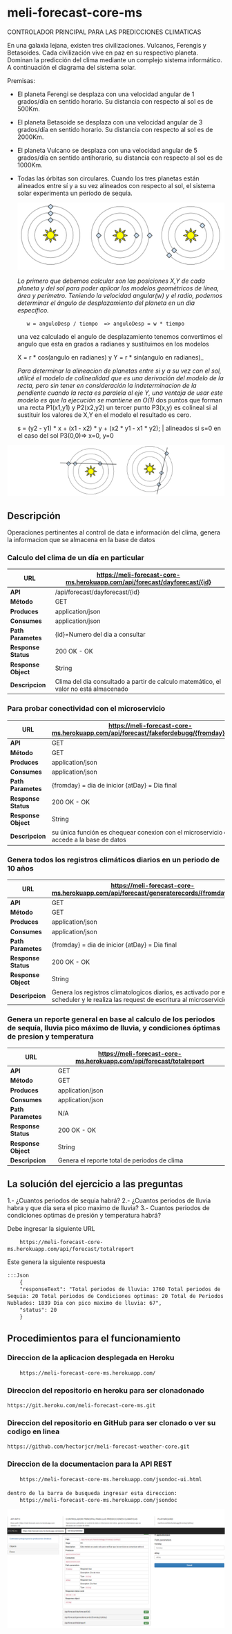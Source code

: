 # meli-forecast-core-ms
CONTROLADOR PRINCIPAL PARA LAS PREDICCIONES CLIMATICAS

En una galaxia lejana, existen tres civilizaciones. Vulcanos, Ferengis y Betasoides. Cada
civilización vive en paz en su respectivo planeta.
Dominan la predicción del clima mediante un complejo sistema informático.
A continuación el diagrama del sistema solar.

Premisas:
* El planeta Ferengi se desplaza con una velocidad angular de 1 grados/día en sentido
horario. Su distancia con respecto al sol es de 500Km.
* El planeta Betasoide se desplaza con una velocidad angular de 3 grados/día en sentido
horario. Su distancia con respecto al sol es de 2000Km.
* El planeta Vulcano se desplaza con una velocidad angular de 5 grados/día en sentido
anti­horario, su distancia con respecto al sol es de 1000Km.
* Todas las órbitas son circulares.
Cuando los tres planetas están alineados entre sí y a su vez alineados con respecto al sol, el
sistema solar experimenta un período de sequía.

  ![Con titulo](pictures/alineadosconsol.png "Alineación")
  
  _Lo primero que debemos calcular son las posiciones X,Y de cada planeta y del sol para poder aplicar los modelos geométricos de línea, área y perímetro. Teniendo la velocidad angular(w) y el radio, podemos determinar el ángulo de desplazamiento del planeta en un dia específico._
  
         w = anguloDesp / tiempo  => anguloDesp = w * tiempo
	 
	 una vez calculado el angulo de desplazamiento tenemos convertimos el angulo que esta en grados a radianes y sustituimos en los modelos 
	 
	 X = r * cos(angulo en radianes) y Y = r * sin(angulo en radianes)_
  
  _Para determinar la alineacion de planetas entre si y a su vez con el sol, utilicé el modelo de colinealidad que es una derivación del modelo de la recta, pero sin tener en consideración la indeterminacion de la pendiente cuando la recta es paralela al eje Y, una ventaja de usar este modelo es que la ejecución se mantiene en O(1)_
   dos puntos que forman una recta P1(x1,y1) y P2(x2,y2) un tercer punto P3(x,y) es colineal si al sustituir los valores de X,Y en el modelo el resultado es cero.
  	
  	s = (y2 - y1) * x + (x1 - x2) * y + (x2 * y1 - x1 * y2); | alineados si s=0
	en el caso del sol P3(0,0)=> x=0, y=0

![Con titulo](pictures/bestconditions.png "Alineación")

        
## Descripción

Operaciones pertinentes al control de data e información del clima, genera la informacion que se almacena en la base de datos

### Calculo del clima de un día en particular
| URL               | https://meli-forecast-core-ms.herokuapp.com/api/forecast/dayforecast/{id}  |
| ----------        | ------------------------------- |
| __API__               | /api/forecast/dayforecast/{id}  |
| __Método__            | GET                        |
| __Produces__          | application/json                |
| __Consumes__          | application/json                |
| __Path Parametes__    | {id}=Numero del dia a consultar |
| __Response Status__   | 200 OK - OK                     |
| __Response Object__   | String                          |
| __Descripcion__       | Clima del dia consultado a partir de calculo matemático, el valor no está almacenado        |


### Para probar conectividad con el microservicio
| URL               | https://meli-forecast-core-ms.herokuapp.com/api/forecast/fakefordebugg/{fromday}/{atDay}  |
| ----------        | ------------------------------- |
| __API__            | GET                        |
| __Método__            | GET                        |
| __Produces__          | application/json                |
| __Consumes__          | application/json                |
| __Path Parametes__    | {fromday} = dia de inicior {atDay}</code> = Dia final |
| __Response Status__   | 200 OK - OK                     |
| __Response Object__   | String                          |
| __Descripcion__       | su única función es chequear conexion con el microservicio que accede a la base de datos        |


### Genera todos los registros climáticos diarios en un periodo de 10 años
| URL               | https://meli-forecast-core-ms.herokuapp.com/api/forecast/generaterecords/{fromday}/{atday}  |
| ----------        | ------------------------------- |
| __API__            | GET                        |
| __Método__            | GET                        |
| __Produces__          | application/json                |
| __Consumes__          | application/json                |
| __Path Parametes__    | {fromday} = dia de inicior {atDay}</code> = Dia final |
| __Response Status__   | 200 OK - OK                     |
| __Response Object__   | String                          |
| __Descripcion__       | Genera los registros climatologicos diarios, es activado por el Job scheduler y le realiza las request de escritura al microservicio de la BD        |


### Genera un reporte general en base al calculo de los periodos de sequía, lluvia pico máximo de lluvia, y condiciones óptimas de presion y temperatura
| URL               | https://meli-forecast-core-ms.herokuapp.com/api/forecast/totalreport  |
| ----------        | ------------------------------- |
| __API__            | GET                        |
| __Método__            | GET                        |
| __Produces__          | application/json                |
| __Consumes__          | application/json                |
| __Path Parametes__    | N/A |
| __Response Status__   | 200 OK - OK                     |
| __Response Object__   | String                          |
| __Descripcion__       | Genera el reporte total de periodos de clima        |


## La solución del ejercicio a las preguntas

 1.- ¿Cuantos periodos de sequia habrá?
 2.- ¿Cuantos periodos de lluvia habra y que dia sera el pico maximo de lluvia?
 3.- Cuantos periodos de condiciones optimas de presión y temperatura habrá?
 
  Debe ingresar la siguiente URL</p>
 
		https://meli-forecast-core-ms.herokuapp.com/api/forecast/totalreport
  Este genera la siguiente respuesta
  
  	:::Json
		{		
		"responseText": "Total periodos de lluvia: 1760 Total periodos de Sequia: 20 Total periodos de Condiciones optimas: 20 Total de Periodos Nublados: 1839 Dia con pico maximo de lluvia: 67",
		"status": 20
		}
		
## Procedimientos para el funcionamiento

### Direccion de la aplicacion desplegada en Heroku

		https://meli-forecast-core-ms.herokuapp.com/


### Direccion del repositorio en heroku para ser clonadonado

	https://git.heroku.com/meli-forecast-core-ms.git
### Direccion del repositorio en GitHub para ser clonado o ver su codigo en linea

	https://github.com/hectorjcr/meli-forecast-weather-core.git
    
### Direccion de la documentacion para la API REST

		https://meli-forecast-core-ms.herokuapp.com/jsondoc-ui.html
	
	dentro de la barra de busqueda ingresar esta direccion: 
		https://meli-forecast-core-ms.herokuapp.com/jsondoc

![Con titulo](pictures/captura.png "JSONDocs")



